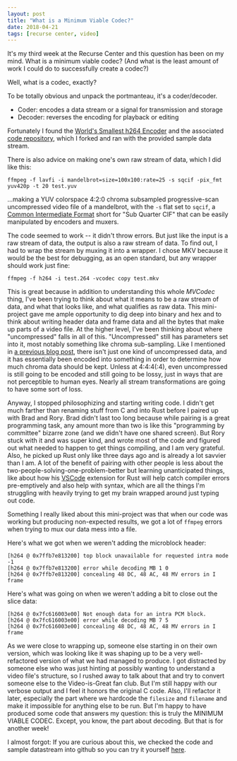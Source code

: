 ```yaml
---
layout: post
title: "What is a Minimum Viable Codec?"
date: 2018-04-21
tags: [recurse center, video]
---
```


It's my third week at the Recurse Center and this question has been on my mind. What is a minimum viable codec? (And what is the least amount of work I could do to successfully create a codec?)  

Well, what is a codec, exactly?  

To be totally obvious and unpack the portmanteau, it's a coder/decoder.

- Coder: encodes a data stream or a signal for transmission and storage
- Decoder: reverses the encoding for playback or editing


Fortunately I found the [World's Smallest h264 Encoder](https://cardinalpeak.com/blog/worlds-smallest-h-264-encoder/) and the associated [code repository](https://github.com/archersmind/H264Experiment), which I forked and ran with the provided sample data stream.

There is also advice on making one's own raw stream of data, which I did like this:  

`ffmpeg -f lavfi -i mandelbrot=size=100x100:rate=25 -s sqcif -pix_fmt yuv420p -t 20 test.yuv`

...making a YUV colorspace 4:2:0 chroma subsampled progressive-scan uncompressed video file of a mandelbrot, with the `-s` flat set to `sqcif`, a [Common Intermediate Format](https://en.wikipedia.org/wiki/Common_Intermediate_Format) short for "Sub Quarter CIF" that can be easily manipulated by encoders and muxers.


The code seemed to work -- it didn't throw errors. But just like the input is a raw stream of data, the output is also a raw stream of data. To find out, I had to wrap the stream by muxing it into a wrapper. I chose MKV because it would be the best for debugging, as an open standard, but any wrapper should work just fine:

`ffmpeg -f h264 -i test.264 -vcodec copy test.mkv`

This is great because in addition to understanding this whole *MVCodec* thing, I've been trying to think about what it means to be a raw stream of data, and what that looks like, and what qualifies as raw data. This mini-project gave me ample opportunity to dig deep into binary and hex and to think about writing header data and frame data and all the bytes that make up parts of a video file. At the higher level, I've been thinking about where "uncompressed" falls in all of this. "Uncompressed" still has parameters set into it, most notably something like chroma sub-sampling. Like I mentioned in [a previous blog post](http://bits.ashleyblewer.com/blog/2018/04/03/exploring-codecs-and-data-streams/), there isn't just one kind of uncompressed data, and it has essentially been encoded into something in order to determine how much chroma data should be kept. Unless at 4:4:4(:4), even uncompressed is still going to be encoded and still going to be lossy, just in ways that are not perceptible to human eyes. Nearly all stream transformations are going to have some sort of loss.

Anyway, I stopped philosophizing and starting writing code. I didn't get much farther than renaming stuff from C and into Rust before I paired up with Brad and Rory. Brad didn't last too long because while pairing is a great programming task, any amount more than two is like this "programming by committee" bizarre zone (and we didn't have one shared screen). But Rory stuck with it and was super kind, and wrote most of the code and figured out what needed to happen to get things compiling, and I am very grateful. Also, he picked up Rust only like three days ago and is already a lot savvier than I am. A lot of the benefit of pairing with other people is less about the two-people-solving-one-problem-better but learning unanticipated things, like about how his [VSCode](https://code.visualstudio.com/) extension for Rust will help catch compiler errors pre-emptively and also help with syntax, which are all the things I'm struggling with heavily trying to get my brain wrapped around just typing out code.

Something I really liked about this mini-project was that when our code was working but producing non-expected results, we got a lot of `ffmpeg` errors when trying to mux our data mess into a file. 

Here's what we got when we weren't adding the microblock header:

```
[h264 @ 0x7ffb7e813200] top block unavailable for requested intra mode -1
[h264 @ 0x7ffb7e813200] error while decoding MB 1 0
[h264 @ 0x7ffb7e813200] concealing 48 DC, 48 AC, 48 MV errors in I frame
```

Here's what was going on when we weren't adding a bit to close out the slice data:

```
[h264 @ 0x7fc616003e00] Not enough data for an intra PCM block.
[h264 @ 0x7fc616003e00] error while decoding MB 7 5
[h264 @ 0x7fc616003e00] concealing 48 DC, 48 AC, 48 MV errors in I frame
```

As we were close to wrapping up, someone else starting in on their own version, which was looking like it was shaping up to be a very well- refactored version of what we had managed to produce. I got distracted by someone else who was just hinting at possibly wanting to understand a video file's structure, so I rushed away to talk about that and try to convert someone else to the Video-is-Great fan club. But I'm still happy with our verbose output and I feel it honors the original C code. Also, I'll refactor it later, especially the part where we hardcode the `filesize` and `filename` and make it impossible for anything else to be run. But I'm happy to have produced some code that answers my question: this is truly the MINIMUM VIABLE CODEC. Except, you know, the part about decoding. But that is for another week!

I almost forgot: If you are curious about this, we checked the code and sample datastream into github so you can try it yourself [here](https://github.com/ablwr/hello264-rust).